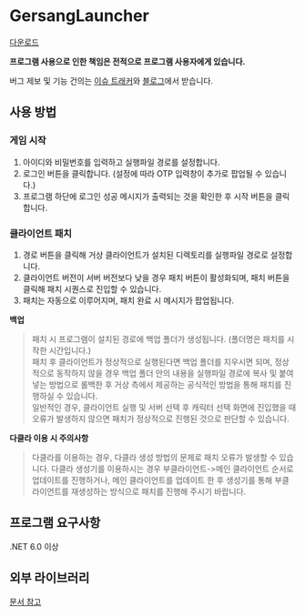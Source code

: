 # GersangLauncher
  
[다운로드](https://github.com/LOONACIA/GersangLauncher/releases/)  
  
**프로그램 사용으로 인한 책임은 전적으로 프로그램 사용자에게 있습니다.**  
  
버그 제보 및 기능 건의는 [이슈 트래커](https://github.com/LOONACIA/GersangLauncher/issues)와 [블로그](https://loonacia.tistory.com/)에서 받습니다.  
  
## 사용 방법  
### 게임 시작  
1. 아이디와 비밀번호를 입력하고 실행파일 경로를 설정합니다.  
1. 로그인 버튼을 클릭합니다. (설정에 따라 OTP 입력창이 추가로 팝업될 수 있습니다.)  
1. 프로그램 하단에 로그인 성공 메시지가 출력되는 것을 확인한 후 시작 버튼을 클릭합니다.  
  
### 클라이언트 패치
1. 경로 버튼을 클릭해 거상 클라이언트가 설치된 디렉토리를 실행파일 경로로 설정합니다.  
1. 클라이언트 버전이 서버 버전보다 낮을 경우 패치 버튼이 활성화되며, 패치 버튼을 클릭해 패치 시퀀스로 진입할 수 있습니다.  
1. 패치는 자동으로 이루어지며, 패치 완료 시 메시지가 팝업됩니다.
  
**백업**  
>패치 시 프로그램이 설치된 경로에 백업 폴더가 생성됩니다. (폴더명은 패치를 시작한 시간입니다.)  
패치 후 클라이언트가 정상적으로 실행된다면 백업 폴더를 지우시면 되며, 정상적으로 동작하지 않을 경우 백업 폴더 안의 내용을 실행파일 경로에 복사 및 붙여넣는 방법으로 롤백한 후 거상 측에서 제공하는 공식적인 방법을 통해 패치를 진행하실 수 있습니다.  
일반적인 경우, 클라이언트 실행 및 서버 선택 후 캐릭터 선택 화면에 진입했을 때 오류가 발생하지 않으면 패치가 정상적으로 진행된 것으로 판단할 수 있습니다.  
  
**다클라 이용 시 주의사항**  
>다클라를 이용하는 경우, 다클라 생성 방법의 문제로 패치 오류가 발생할 수 있습니다. 다클라 생성기를 이용하시는 경우 부클라이언트->메인 클라이언트 순서로 업데이트를 진행하거나, 메인 클라이언트를 업데이트 한 후 생성기를 통해 부클라이언트를 재생성하는 방식으로 패치를 진행해 주시기 바랍니다.
  
## 프로그램 요구사항  
.NET 6.0 이상  

## 외부 라이브러리
[문서 참고](https://github.com/LOONACIA/GersangLauncher/blob/main/THIRD-PARTY-NOTICES.md)